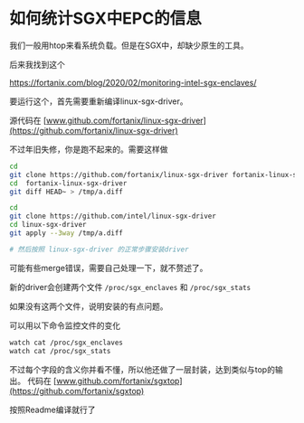 # 如何统计SGX中EPC的信息

我们一般用htop来看系统负载。但是在SGX中，却缺少原生的工具。

后来我找到这个

https://fortanix.com/blog/2020/02/monitoring-intel-sgx-enclaves/

要运行这个，首先需要重新编译linux-sgx-driver。

源代码在 [www.github.com/fortanix/linux-sgx-driver](https://github.com/fortanix/linux-sgx-driver) 

不过年旧失修，你是跑不起来的。需要这样做

```bash
cd
git clone https://github.com/fortanix/linux-sgx-driver fortanix-linux-sgx-driver 
cd  fortanix-linux-sgx-driver 
git diff HEAD~ > /tmp/a.diff

cd 
git clone https://github.com/intel/linux-sgx-driver
cd linux-sgx-driver
git apply --3way /tmp/a.diff

# 然后按照 linux-sgx-driver 的正常步骤安装driver
```

可能有些merge错误，需要自己处理一下，就不赘述了。

新的driver会创建两个文件 `/proc/sgx_enclaves` 和 `/proc/sgx_stats` 

如果没有这两个文件，说明安装的有点问题。

可以用以下命令监控文件的变化

```bash
watch cat /proc/sgx_enclaves
watch cat /proc/sgx_stats
```

不过每个字段的含义你并看不懂，所以他还做了一层封装，达到类似与top的输出。 代码在 [www.github.com/fortanix/sgxtop](https://github.com/fortanix/sgxtop) 

按照Readme编译就行了

